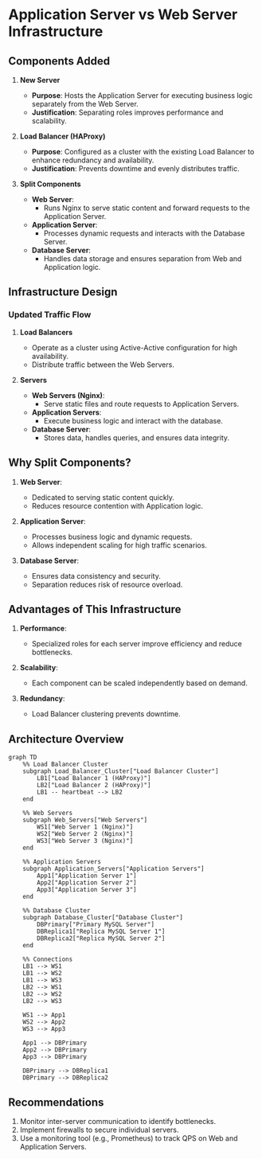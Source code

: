# Application Server vs Web Server Infrastructure

## Components Added

1. **New Server**
   - **Purpose**: Hosts the Application Server for executing business logic separately from the Web Server.
   - **Justification**: Separating roles improves performance and scalability.

2. **Load Balancer (HAProxy)**
   - **Purpose**: Configured as a cluster with the existing Load Balancer to enhance redundancy and availability.
   - **Justification**: Prevents downtime and evenly distributes traffic.

3. **Split Components**
   - **Web Server**:
     - Runs Nginx to serve static content and forward requests to the Application Server.
   - **Application Server**:
     - Processes dynamic requests and interacts with the Database Server.
   - **Database Server**:
     - Handles data storage and ensures separation from Web and Application logic.

## Infrastructure Design

### Updated Traffic Flow

1. **Load Balancers**
   - Operate as a cluster using Active-Active configuration for high availability.
   - Distribute traffic between the Web Servers.

2. **Servers**
   - **Web Servers (Nginx)**:
     - Serve static files and route requests to Application Servers.
   - **Application Servers**:
     - Execute business logic and interact with the database.
   - **Database Server**:
     - Stores data, handles queries, and ensures data integrity.

## Why Split Components?

1. **Web Server**:
   - Dedicated to serving static content quickly.
   - Reduces resource contention with Application logic.

2. **Application Server**:
   - Processes business logic and dynamic requests.
   - Allows independent scaling for high traffic scenarios.

3. **Database Server**:
   - Ensures data consistency and security.
   - Separation reduces risk of resource overload.

## Advantages of This Infrastructure

1. **Performance**:
   - Specialized roles for each server improve efficiency and reduce bottlenecks.

2. **Scalability**:
   - Each component can be scaled independently based on demand.

3. **Redundancy**:
   - Load Balancer clustering prevents downtime.

## Architecture Overview
```mermaid
graph TD
    %% Load Balancer Cluster
    subgraph Load_Balancer_Cluster["Load Balancer Cluster"]
        LB1["Load Balancer 1 (HAProxy)"]
        LB2["Load Balancer 2 (HAProxy)"]
        LB1 -- heartbeat --> LB2
    end

    %% Web Servers
    subgraph Web_Servers["Web Servers"]
        WS1["Web Server 1 (Nginx)"]
        WS2["Web Server 2 (Nginx)"]
        WS3["Web Server 3 (Nginx)"]
    end

    %% Application Servers
    subgraph Application_Servers["Application Servers"]
        App1["Application Server 1"]
        App2["Application Server 2"]
        App3["Application Server 3"]
    end

    %% Database Cluster
    subgraph Database_Cluster["Database Cluster"]
        DBPrimary["Primary MySQL Server"]
        DBReplica1["Replica MySQL Server 1"]
        DBReplica2["Replica MySQL Server 2"]
    end

    %% Connections
    LB1 --> WS1
    LB1 --> WS2
    LB1 --> WS3
    LB2 --> WS1
    LB2 --> WS2
    LB2 --> WS3

    WS1 --> App1
    WS2 --> App2
    WS3 --> App3

    App1 --> DBPrimary
    App2 --> DBPrimary
    App3 --> DBPrimary

    DBPrimary --> DBReplica1
    DBPrimary --> DBReplica2
```

## Recommendations

1. Monitor inter-server communication to identify bottlenecks.
2. Implement firewalls to secure individual servers.
3. Use a monitoring tool (e.g., Prometheus) to track QPS on Web and Application Servers.
